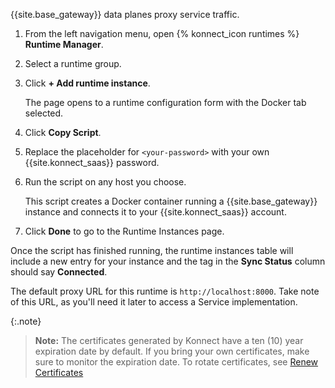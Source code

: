 <!-- Used in Konnect getting started guides -->

{{site.base_gateway}} data planes proxy service traffic.

1. From the left navigation menu, open {% konnect_icon runtimes %} **Runtime Manager**.

1. Select a runtime group.

1. Click **+ Add runtime instance**.

     The page opens to a runtime configuration form with the Docker tab
     selected.

1. Click **Copy Script**.

1. Replace the placeholder for `<your-password>` with your own
{{site.konnect_saas}} password.

1. Run the script on any host you choose.

    This script creates a Docker container running a
    {{site.base_gateway}} instance and connects it to your
    {{site.konnect_saas}} account.

1. Click **Done** to go to the Runtime Instances page.

Once the script has finished running, the runtime instances table will include
a new entry for your instance and the tag in the **Sync Status** column should
say **Connected**.

The default proxy URL for this runtime is `http://localhost:8000`. Take
note of this URL, as you'll need it later to access a Service
implementation.

{:.note}

> **Note:** The certificates generated by Konnect have a ten (10) year expiration
date by default. If you bring your own certificates, make sure to monitor the
expiration date. To rotate certificates, see
[Renew Certificates](/konnect/configure/runtime-manager/runtime-instances/renew-certificates)
